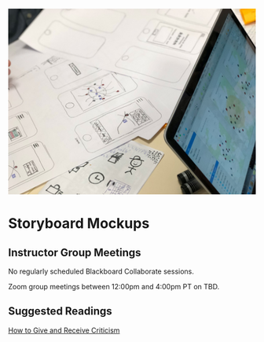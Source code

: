 ![Prototype Drawings](assets/images/amelie-mourichon-YHNOwnrDzjY-unsplash.jpg ':class=banner-image')

# Storyboard Mockups

## Instructor Group Meetings

No regularly scheduled Blackboard Collaborate sessions.

Zoom group meetings between 12:00pm and 4:00pm PT on TBD.

## Suggested Readings  
[How to Give and Receive Criticism](http://scottberkun.com/essays/35-how-to-give-and-receive-criticism/)  
